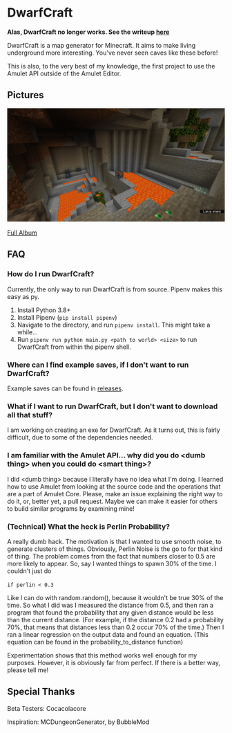# DwarfCraft

**Alas, DwarfCraft no longer works. See the writeup [here](https://owenmellema.com/projects:dwarfcraft)**

DwarfCraft is a map generator for Minecraft. It aims to make living underground more interesting. You've never seen caves like these before!

This is also, to the very best of my knowledge, the first project to use the Amulet API outside of the Amulet Editor.

## Pictures

![Cave 1](media/2020-04-29_12.34.31.png)

[Full Album](https://imgur.com/a/o8WgLtD)

## FAQ

### How do I run DwarfCraft?

Currently, the only way to run DwarfCraft is from source. Pipenv makes this easy as py.

1. Install Python 3.8+
2. Install Pipenv (`pip install pipenv`)
3. Navigate to the directory, and run `pipenv install`. This might take a while...
4. Run `pipenv run python main.py <path to world> <size>` to run DwarfCraft from within the pipenv shell.

### Where can I find example saves, if I don't want to run DwarfCraft?

Example saves can be found in [releases](https://github.com/architectdrone/DwarfCraft/releases).

### What if I want to run DwarfCraft, but I don't want to download all that stuff?

I am working on creating an exe for DwarfCraft. As it turns out, this is fairly difficult, due to some of the dependencies needed.

### I am familiar with the Amulet API... why did you do <dumb thing\> when you could do <smart thing\>?

I did <dumb thing\> because I literally have no idea what I'm doing. I learned how to use Amulet from looking at the source code and the operations that are a part of Amulet Core. Please, make an issue explaining the right way to do it, or, better yet, a pull request. Maybe we can make it easier for others to build similar programs by examining mine!

### (Technical) What the heck is Perlin Probability?

A really dumb hack. The motivation is that I wanted to use smooth noise, to generate clusters of things. Obviously, Perlin Noise is the go to for that kind of thing. The problem comes from the fact that numbers closer to 0.5 are more likely to appear. So, say I wanted things to spawn 30% of the time. I couldn't just do 

`if perlin < 0.3`

Like I can do with random.random(), because it wouldn't be true 30% of the time. So what I did was I measured the distance from 0.5, and then ran a program that found the probability that any given distance would be less than the current distance. (For example, if the distance 0.2 had a probability 70%, that means that distances less than 0.2 occur 70% of the time.) Then I ran a linear regression on the output data and found an equation. (This equation can be found in the probability_to_distance function)

Experimentation shows that this method works well enough for my purposes. However, it is obviously far from perfect. If there is a better way, please tell me!

## Special Thanks

Beta Testers: Cocacolacore

Inspiration: MCDungeonGenerator, by BubbleMod
